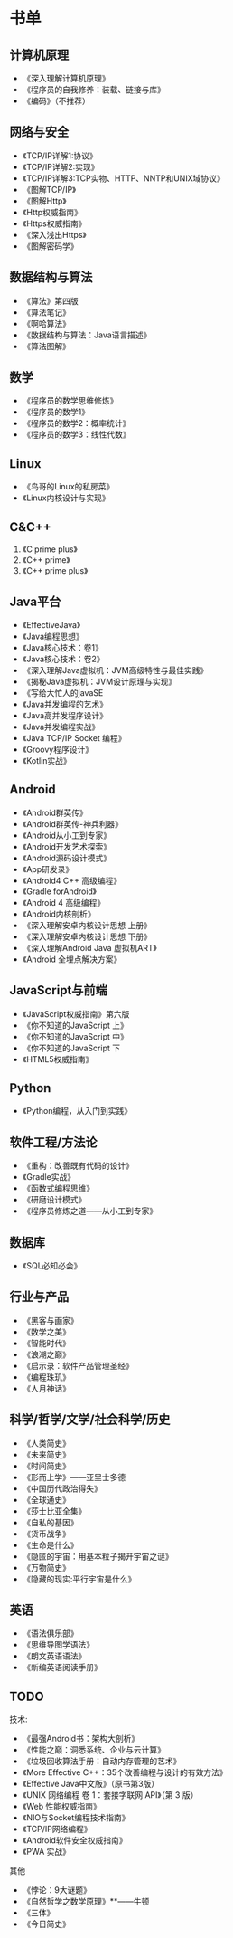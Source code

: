 # 书单

## 计算机原理

* 《深入理解计算机原理》
* 《程序员的自我修养：装载、链接与库》
* 《编码》（不推荐）

## 网络与安全

* 《TCP/IP详解1:协议》
* 《TCP/IP详解2:实现》
* 《TCP/IP详解3:TCP实物、HTTP、NNTP和UNIX域协议》
* 《图解TCP/IP》
* 《图解Http》
* 《Http权威指南》
* 《Https权威指南》
* 《深入浅出Https》
* 《图解密码学》

## 数据结构与算法

* 《算法》第四版
* 《算法笔记》
* 《啊哈算法》
* 《数据结构与算法：Java语言描述》
* 《算法图解》

## 数学

* 《程序员的数学思维修炼》
* 《程序员的数学1》
* 《程序员的数学2：概率统计》
* 《程序员的数学3：线性代数》

## Linux

* 《鸟哥的Linux的私房菜》
* 《Linux内核设计与实现》

## C&C++

1. 《C prime plus》
2. 《C++ prime》
3. 《C++ prime plus》

## Java平台

* 《EffectiveJava》
* 《Java编程思想》
* 《Java核心技术：卷1》
* 《Java核心技术：卷2》
* 《深入理解Java虚拟机：JVM高级特性与最佳实践》
* 《揭秘Java虚拟机：JVM设计原理与实现》
* 《写给大忙人的javaSE
* 《Java并发编程的艺术》
* 《Java高并发程序设计》
* 《Java并发编程实战》
* 《Java TCP/IP Socket 编程》
* 《Groovy程序设计》
* 《Kotlin实战》

## Android

* 《Android群英传》
* 《Android群英传-神兵利器》
* 《Android从小工到专家》
* 《Android开发艺术探索》
* 《Android源码设计模式》
* 《App研发录》
* 《Android4 C++ 高级编程》
* 《Gradle forAndroid》
* 《Android 4 高级编程》
* 《Android内核剖析》
* 《深入理解安卓内核设计思想 上册》
* 《深入理解安卓内核设计思想 下册》
* 《深入理解Android Java 虚拟机ART》
* 《Android 全埋点解决方案》

## JavaScript与前端

* 《JavaScript权威指南》第六版
* 《你不知道的JavaScript 上》
* 《你不知道的JavaScript 中》
* 《你不知道的JavaScript 下
* 《HTML5权威指南》

## Python

* 《Python编程，从入门到实践》

## 软件工程/方法论

* 《重构：改善既有代码的设计》
* 《Gradle实战》
* 《函数式编程思维》
* 《研磨设计模式》
* 《程序员修炼之道——从小工到专家》

## 数据库

* 《SQL必知必会》

## 行业与产品

* 《黑客与画家》
* 《数学之美》
* 《智能时代》
* 《浪潮之巅》
* 《启示录：软件产品管理圣经》
* 《编程珠玑》
* 《人月神话》

## 科学/哲学/文学/社会科学/历史

* 《人类简史》
* 《未来简史》
* 《时间简史》
* 《形而上学》——亚里士多德
* 《中国历代政治得失》
* 《全球通史》
* 《莎士比亚全集》
* 《自私的基因》
* 《货币战争》
* 《生命是什么》
* 《隐匿的宇宙：用基本粒子揭开宇宙之谜》
* 《万物简史》
* 《隐藏的现实:平行宇宙是什么》

## 英语

* 《语法俱乐部》
* 《思维导图学语法》
* 《朗文英语语法》
* 《新编英语阅读手册》

## TODO

技术:

* 《最强Android书：架构大剖析》
* 《性能之巅：洞悉系统、企业与云计算》
* 《垃圾回收算法手册：自动内存管理的艺术》
* 《More Effective C++：35个改善编程与设计的有效方法》
* 《Effective Java中文版》（原书第3版）
* 《UNIX 网络编程 卷 1：套接字联网 API》（第 3 版）
* 《Web 性能权威指南》
* 《NIO与Socket编程技术指南》
* 《TCP/IP网络编程》
* 《Android软件安全权威指南》
* 《PWA 实战》

其他

* 《悖论：9大谜题》
* 《自然哲学之数学原理》**——牛顿
* 《三体》
* 《今日简史》
